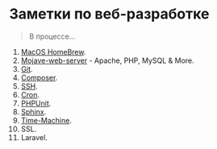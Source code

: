 # Заметки по веб-разработке

> В процессе...

1. [MacOS HomeBrew](macOS-web-server/HomeBrew/readme.md).
2. [Mojave-web-server](macOS-web-server/Mojave-web-server.md) - Apache, PHP, MySQL & More.
3. [Git](macOS-web-server/Git/readme.md).
4. [Composer](macOS-web-server/Composer/readme.md).
5. [SSH](macOS-web-server/SSH/readme.md).
6. [Cron](macOS-web-server/Cron/readme.md).
7. [PHPUnit](macOS-web-server/PHPUnit/readme.md).
8. [Sphinx](macOS-web-server/Sphinx/readme.md).
9. [Time-Machine](macOS-web-server/TimeMachine/readme.md).
9. SSL.
11. Laravel.